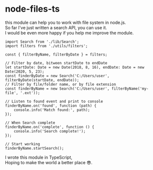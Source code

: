 # node-files-ts

this module can help you to work with file system in node.js.\
So far I've just written a search API, you can use it.\
I would be even more happy if you help me improve the module.

```
import Search from './lib/Search';
import filters from './utils/filters';

const { filterByName, filterByDate } = filters;

// Filter by date, bitween startDate to endDate
let startDate: Date = new Date(2018, 8, 16), endDate: Date = new Date(2020, 5, 23);
const finderByDate = new Search('C:/Users/user', filterByDate(startDate, endDate));
// Filter by file/folder name, or by file extension
const finderByName = new Search('C:/Users/user', filterByName('my-file', '.ext'));

// Listen to found event and print to console
finderByName.on('found', function (path) {
    console.info('Match found:', path);
});

// When Search complete
finderByName.on('complete', function () {
    console.info('Search complete!');
});

// Start working
finderByName.startSearch();
```

I wrote this module in TypeScript,\
Hoping to make the world a better place 😎.